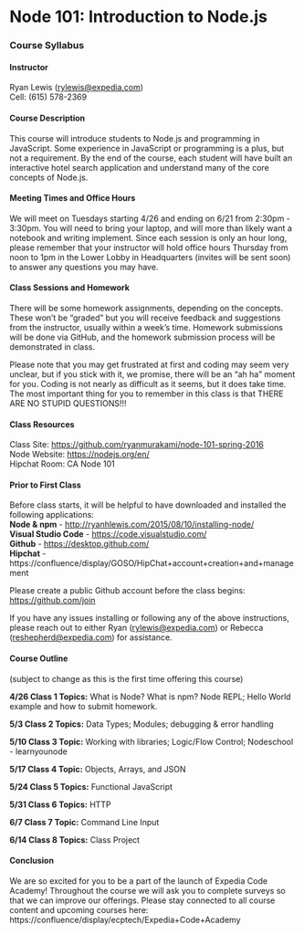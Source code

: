 # Node 101: Introduction to Node.js
### Course Syllabus

#### Instructor
Ryan Lewis (rylewis@expedia.com)  
Cell: (615) 578-2369

#### Course Description
This course will introduce students to Node.js and programming in JavaScript. Some experience in JavaScript or programming is a plus, but not a requirement. By the end of the course, each student will have built an interactive hotel search application and understand many of the core concepts of Node.js.
 
#### Meeting Times and Office Hours
We will meet on Tuesdays starting 4/26 and ending on 6/21 from 2:30pm - 3:30pm. You will need to bring your laptop, and will more than likely want a notebook and writing implement. Since each session is only an hour long, please remember that your instructor will hold office hours Thursday from noon to 1pm in the Lower Lobby in Headquarters (invites will be sent soon) to answer any questions you may have.
 
#### Class Sessions and Homework
There will be some homework assignments, depending on the concepts. These won’t be “graded” but you will receive feedback and suggestions from the instructor, usually within a week’s time. Homework submissions will be done via GitHub, and the homework submission process will be demonstrated in class.

Please note that you may get frustrated at first and coding may seem very unclear, but if you stick with it, we promise, there will be an “ah ha” moment for you. Coding is not nearly as difficult as it seems, but it does take time. The most important thing for you to remember in this class is that THERE ARE NO STUPID QUESTIONS!!!

#### Class Resources
Class Site: https://github.com/ryanmurakami/node-101-spring-2016  
Node Website: https://nodejs.org/en/  
Hipchat Room: CA Node 101  
 
#### Prior to First Class
Before class starts, it will be helpful to have downloaded and installed the following applications:  
**Node & npm** - http://ryanhlewis.com/2015/08/10/installing-node/  
**Visual Studio Code** - https://code.visualstudio.com/  
**Github** - https://desktop.github.com/  
**Hipchat** - https://confluence/display/GOSO/HipChat+account+creation+and+management  

Please create a public Github account before the class begins: https://github.com/join

If you have any issues installing or following any of the above instructions, please reach out to either Ryan (rylewis@expedia.com) or Rebecca (reshepherd@expedia.com) for assistance.
 
#### Course Outline 
(subject to change as this is the first time offering this course)
 
**4/26 Class 1 Topics:** What is Node? What is npm? Node REPL; Hello World example and how to submit homework.
 
**5/3 Class 2 Topics:** Data Types; Modules; debugging & error handling
 
**5/10 Class 3 Topic:** Working with libraries; Logic/Flow Control; Nodeschool - learnyounode
 
**5/17 Class 4 Topic:** Objects, Arrays, and JSON
 
**5/24 Class 5 Topics:** Functional JavaScript 
 
**5/31 Class 6 Topics:** HTTP
 
**6/7 Class 7 Topic:** Command Line Input
 
**6/14 Class 8 Topics:** Class Project
 
 
#### Conclusion
We are so excited for you to be a part of the launch of Expedia Code Academy! Throughout the course we will ask you to complete surveys so that we can improve our offerings. Please stay connected to all course content and upcoming courses here: https://confluence/display/ecptech/Expedia+Code+Academy


